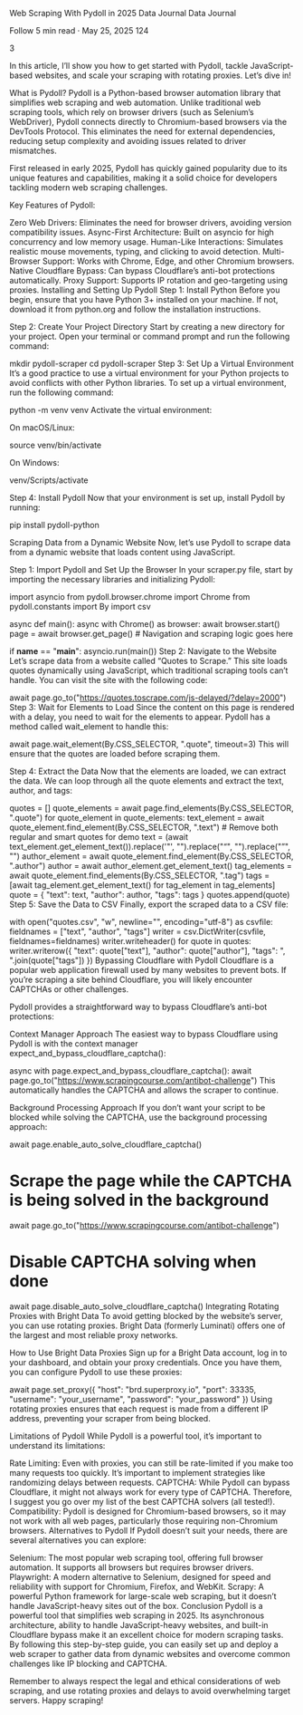 Web Scraping With Pydoll in 2025
Data Journal
Data Journal

Follow
5 min read
·
May 25, 2025
124


3





In this article, I’ll show you how to get started with Pydoll, tackle JavaScript-based websites, and scale your scraping with rotating proxies. Let’s dive in!

What is Pydoll?
Pydoll is a Python-based browser automation library that simplifies web scraping and web automation. Unlike traditional web scraping tools, which rely on browser drivers (such as Selenium’s WebDriver), Pydoll connects directly to Chromium-based browsers via the DevTools Protocol. This eliminates the need for external dependencies, reducing setup complexity and avoiding issues related to driver mismatches.

First released in early 2025, Pydoll has quickly gained popularity due to its unique features and capabilities, making it a solid choice for developers tackling modern web scraping challenges.

Key Features of Pydoll:

Zero Web Drivers: Eliminates the need for browser drivers, avoiding version compatibility issues.
Async-First Architecture: Built on asyncio for high concurrency and low memory usage.
Human-Like Interactions: Simulates realistic mouse movements, typing, and clicking to avoid detection.
Multi-Browser Support: Works with Chrome, Edge, and other Chromium browsers.
Native Cloudflare Bypass: Can bypass Cloudflare’s anti-bot protections automatically.
Proxy Support: Supports IP rotation and geo-targeting using proxies.
Installing and Setting Up Pydoll
Step 1: Install Python
Before you begin, ensure that you have Python 3+ installed on your machine. If not, download it from python.org and follow the installation instructions.

Step 2: Create Your Project Directory
Start by creating a new directory for your project. Open your terminal or command prompt and run the following command:

mkdir pydoll-scraper
cd pydoll-scraper
Step 3: Set Up a Virtual Environment
It’s a good practice to use a virtual environment for your Python projects to avoid conflicts with other Python libraries. To set up a virtual environment, run the following command:

python -m venv venv
Activate the virtual environment:

On macOS/Linux:

source venv/bin/activate

On Windows:

venv/Scripts/activate

Step 4: Install Pydoll
Now that your environment is set up, install Pydoll by running:

pip install pydoll-python

Scraping Data from a Dynamic Website
Now, let’s use Pydoll to scrape data from a dynamic website that loads content using JavaScript.

Step 1: Import Pydoll and Set Up the Browser
In your scraper.py file, start by importing the necessary libraries and initializing Pydoll:

import asyncio
from pydoll.browser.chrome import Chrome
from pydoll.constants import By
import csv

async def main():
    async with Chrome() as browser:
        await browser.start()
        page = await browser.get_page()
        # Navigation and scraping logic goes here

if __name__ == "__main__":
    asyncio.run(main())
Step 2: Navigate to the Website
Let’s scrape data from a website called “Quotes to Scrape.” This site loads quotes dynamically using JavaScript, which traditional scraping tools can’t handle. You can visit the site with the following code:

await page.go_to("https://quotes.toscrape.com/js-delayed/?delay=2000")
Step 3: Wait for Elements to Load
Since the content on this page is rendered with a delay, you need to wait for the elements to appear. Pydoll has a method called wait_element to handle this:

await page.wait_element(By.CSS_SELECTOR, ".quote", timeout=3)
This will ensure that the quotes are loaded before scraping them.

Step 4: Extract the Data
Now that the elements are loaded, we can extract the data. We can loop through all the quote elements and extract the text, author, and tags:

quotes = []
quote_elements = await page.find_elements(By.CSS_SELECTOR, ".quote")
for quote_element in quote_elements:
    text_element = await quote_element.find_element(By.CSS_SELECTOR, ".text")
    # Remove both regular and smart quotes for demo
    text = (await text_element.get_element_text()).replace('"', "").replace("“", "").replace("”", "")
    author_element = await quote_element.find_element(By.CSS_SELECTOR, ".author")
    author = await author_element.get_element_text()
    tag_elements = await quote_element.find_elements(By.CSS_SELECTOR, ".tag")
    tags = [await tag_element.get_element_text() for tag_element in tag_elements]
    quote = {
        "text": text,
        "author": author,
        "tags": tags
    }
    quotes.append(quote)
Step 5: Save the Data to CSV
Finally, export the scraped data to a CSV file:

with open("quotes.csv", "w", newline="", encoding="utf-8") as csvfile:
    fieldnames = ["text", "author", "tags"]
    writer = csv.DictWriter(csvfile, fieldnames=fieldnames)
    writer.writeheader()
    for quote in quotes:
        writer.writerow({
            "text": quote["text"],
            "author": quote["author"],
            "tags": ", ".join(quote["tags"])
        })
Bypassing Cloudflare with Pydoll
Cloudflare is a popular web application firewall used by many websites to prevent bots. If you’re scraping a site behind Cloudflare, you will likely encounter CAPTCHAs or other challenges.

Pydoll provides a straightforward way to bypass Cloudflare’s anti-bot protections:

Context Manager Approach
The easiest way to bypass Cloudflare using Pydoll is with the context manager expect_and_bypass_cloudflare_captcha():

async with page.expect_and_bypass_cloudflare_captcha():
await page.go_to("https://www.scrapingcourse.com/antibot-challenge")
This automatically handles the CAPTCHA and allows the scraper to continue.

Background Processing Approach
If you don’t want your script to be blocked while solving the CAPTCHA, use the background processing approach:

await page.enable_auto_solve_cloudflare_captcha()
# Scrape the page while the CAPTCHA is being solved in the background
await page.go_to("https://www.scrapingcourse.com/antibot-challenge")
# Disable CAPTCHA solving when done
await page.disable_auto_solve_cloudflare_captcha()
Integrating Rotating Proxies with Bright Data
To avoid getting blocked by the website’s server, you can use rotating proxies. Bright Data (formerly Luminati) offers one of the largest and most reliable proxy networks.

How to Use Bright Data Proxies
Sign up for a Bright Data account, log in to your dashboard, and obtain your proxy credentials. Once you have them, you can configure Pydoll to use these proxies:

await page.set_proxy({
"host": "brd.superproxy.io",
"port": 33335,
"username": "your_username",
"password": "your_password"
})
Using rotating proxies ensures that each request is made from a different IP address, preventing your scraper from being blocked.

Limitations of Pydoll
While Pydoll is a powerful tool, it’s important to understand its limitations:

Rate Limiting: Even with proxies, you can still be rate-limited if you make too many requests too quickly. It’s important to implement strategies like randomizing delays between requests.
CAPTCHA: While Pydoll can bypass Cloudflare, it might not always work for every type of CAPTCHA. Therefore, I suggest you go over my list of the best CAPTCHA solvers (all tested!).
Compatibility: Pydoll is designed for Chromium-based browsers, so it may not work with all web pages, particularly those requiring non-Chromium browsers.
Alternatives to Pydoll
If Pydoll doesn’t suit your needs, there are several alternatives you can explore:

Selenium: The most popular web scraping tool, offering full browser automation. It supports all browsers but requires browser drivers.
Playwright: A modern alternative to Selenium, designed for speed and reliability with support for Chromium, Firefox, and WebKit.
Scrapy: A powerful Python framework for large-scale web scraping, but it doesn’t handle JavaScript-heavy sites out of the box.
Conclusion
Pydoll is a powerful tool that simplifies web scraping in 2025. Its asynchronous architecture, ability to handle JavaScript-heavy websites, and built-in Cloudflare bypass make it an excellent choice for modern scraping tasks. By following this step-by-step guide, you can easily set up and deploy a web scraper to gather data from dynamic websites and overcome common challenges like IP blocking and CAPTCHA.

Remember to always respect the legal and ethical considerations of web scraping, and use rotating proxies and delays to avoid overwhelming target servers. Happy scraping!

